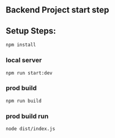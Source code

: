 ##  Backend Project start step
## Setup Steps:
`npm install`
### local server
`npm run start:dev`
### prod build
`npm run build`
### prod build run
`node dist/index.js`
